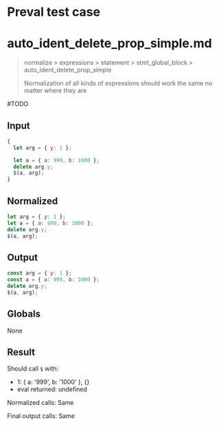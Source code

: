 # Preval test case

# auto_ident_delete_prop_simple.md

> normalize > expressions > statement > stmt_global_block > auto_ident_delete_prop_simple
>
> Normalization of all kinds of expressions should work the same no matter where they are

#TODO

## Input

`````js filename=intro
{
  let arg = { y: 1 };

  let a = { a: 999, b: 1000 };
  delete arg.y;
  $(a, arg);
}
`````

## Normalized

`````js filename=intro
let arg = { y: 1 };
let a = { a: 999, b: 1000 };
delete arg.y;
$(a, arg);
`````

## Output

`````js filename=intro
const arg = { y: 1 };
const a = { a: 999, b: 1000 };
delete arg.y;
$(a, arg);
`````

## Globals

None

## Result

Should call `$` with:
 - 1: { a: '999', b: '1000' }, {}
 - eval returned: undefined

Normalized calls: Same

Final output calls: Same
